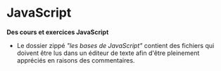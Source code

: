 # JavaScript

<strong> Des cours et exercices JavaScript </strong>

- Le dossier zippé <em>"les bases de JavaScript"</em> contient des fichiers qui doivent être lus dans un éditeur de texte afin d'être pleinement appréciés en raisons des commentaires.
